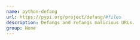 ```yaml
---
name: python-defang
url: https://pypi.org/project/defang/#files
description: Defangs and refangs malicious URLs.
group: None
---
```


